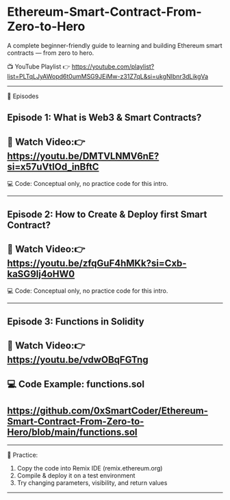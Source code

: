 # Ethereum-Smart-Contract-From-Zero-to-Hero
A complete beginner-friendly guide to learning and building Ethereum smart contracts — from zero to hero.

📺 YouTube Playlist
👉 https://youtube.com/playlist?list=PLTqLJyAWopd6t0umMSG9JEiMw-z31Z7qL&si=ukgNIbnr3dLikgVa 

---

📘 Episodes

Episode 1: What is Web3 & Smart Contracts?
---
🔗 Watch Video:👉 https://youtu.be/DMTVLNMV6nE?si=x57uVtIOd_inBftC 
---
💻 Code: Conceptual only, no practice code for this intro.


---

Episode 2: How to Create & Deploy first Smart Contract?
---
🔗 Watch Video:👉 https://youtu.be/zfqGuF4hMKk?si=Cxb-kaSG9lj4oHW0
---
💻 Code: Conceptual only, no practice code for this intro.


---

Episode 3: Functions in Solidity
---
🔗 Watch Video:👉 https://youtu.be/vdwOBqFGTng
---
💻 Code Example: functions.sol
--
https://github.com/0xSmartCoder/Ethereum-Smart-Contract-From-Zero-to-Hero/blob/main/functions.sol
--
---
📝 Practice:
1. Copy the code into Remix IDE (remix.ethereum.org)
2. Compile & deploy it on a test environment
3. Try changing parameters, visibility, and return values
---
